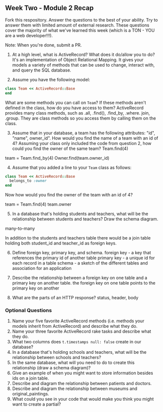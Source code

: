 ## Week Two - Module 2 Recap

Fork this respository. Answer the questions to the best of your ability. Try to answer them with limited amount of external research. These questions cover the majority of what we've learned this week (which is a TON - YOU are a web developer!!!). 

Note: When you're done, submit a PR.

1. At a high level, what is ActiveRecord? What does it do/allow you to do? It's an implementation of Object Relational Mapping. It gives your models a variety of methods that can be used to change, interact with, and query the SQL database.

2. Assume you have the following model:

```ruby
class Team << ActiveRecord::Base
end
```

What are some methods you can call on `Team`? If these methods aren't defined in the class, how do you have access to them?
ActiveRecord provides many class methods, such as .all, .find(), .find_by, .where. join, .group.  They are class methods so you access them by calling them on the class.

3. Assume that in your database, a team has the following attributes: "id", "name", owner_id". How would you find the name of a team with an id of 4? Assuming your class only included the code from question 2, how could you find the owner of the same team?
Team.find(4)

team = Team.find_by(4)
Owner.find(team.owner_id)

4. Assume that you added a line to your `Team` class as follows:

```ruby
class Team << ActiveRecord::Base
  belongs_to :owner
end
```

Now how would you find the owner of the team with an id of 4?

team = Team.find(4)
team.owner

5. In a database that's holding students and teachers, what will be the relationship between students and teachers? Draw the schema diagram.

many-to-many

In addition to the students and teachers table there would be a join table holding both student_id and teacher_id as foreign keys.

6. Define foreign key, primary key, and schema.
foreign key - a key that references the primary id of another table
primary key - a unique id for each record in a table
schema - a sketch of the different tables and association for an application

7. Describe the relationship between a foreign key on one table and a primary key on another table.
the foreign key on one table points to the primary key on another

8. What are the parts of an HTTP response?
status, header, body


### Optional Questions

1. Name your five favorite ActiveRecord methods (i.e. methods your models inherit from ActiveRecord) and describe what they do.
2. Name your three favorite ActiveRecord rake tasks and describe what they do.
3. What two columns does `t.timestamps null: false` create in our database?
4. In a database that's holding schools and teachers, what will be the relationship between schools and teachers?
5. In the same database, what will you need to do to create this relationship (draw a schema diagram)?
6. Give an example of when you might want to store information besides ids on a join table.
7. Describe and diagram the relationship between patients and doctors.
8. Describe and diagram the relationship between museums and original_paintings.
9. What could you see in your code that would make you think you might want to create a partial?
